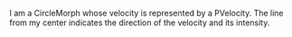 I am a CircleMorph whose velocity is represented by a PVelocity. The line from my center indicates the direction of the velocity and its intensity.